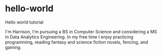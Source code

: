 # hello-world
Hello world tutorial

I'm Harrison, I'm pursuing a BS in Computer Science and considering a MS in Data Analytics Engineering.
In my free time I enjoy practicing programming, reading fantasy and science fiction novels, fencing, and gaming.
